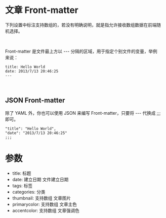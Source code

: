 # 文章 Front-matter

下列设置中标注支持数组的，若没有明确说明，就是指允许接收数组数据在前端随机选择。

</br>

Front-matter 是文件最上方以 --- 分隔的区域，用于指定个别文件的变量，举例来说：

```
title: Hello World
date: 2013/7/13 20:46:25
---
```

</br>

## JSON Front-matter

除了 YAML 外，你也可以使用 JSON 来编写 Front-matter，只要将 --- 代换成 ;;; 即可。

```
"title": "Hello World",
"date": "2013/7/13 20:46:25"
;;;
```

# 参数

* title: 标题
* date: 建立日期 文件建立日期
* tags: 标签
* categories: 分类
* thumbnail: 支持数组 文章图片
* primarycolor: 支持数组 文章主色
* accentcolor: 支持数组 文章强调色